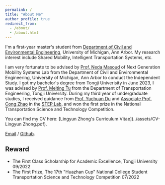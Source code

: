 ```yaml
---
permalink: /
title: "About Me"
author_profile: true
redirect_from: 
  - /about/
  - /about.html
---
```


I'm a first-year master's student from [Department of Civil and Environmental Engineering](https://cee.engin.umich.edu/), University of Michigan, Ann Arbor. My research interest include Shared Mobility, Intelligent Transportation Systems, etc.

I am very fortunate to be advised by [Prof. Neda Masoud](https://cee.engin.umich.edu/people/masoud-neda/) of Next Generation Mobility Systems Lab from the Department of Civil and Environmental Engineering, University of Michigan, Ann Arbor to conduct the Independent Study. I got my bachelor's degree from Tongji Univerisity in June 2023, I was advised by [Prof. Meiting Tu](https://tjjt.tongji.edu.cn/info/2901/9429.htm) from the Department of Transportation Engineering, Tongji University. During my third year of undergraduate studies, I received guidance from [Prof. Yuchuan Du](https://steps.tongji.edu.cn/0c/71/c20430a265329/page.htm) and [Associate Prof. Cong Zhao](https://steps.tongji.edu.cn/0c/6c/c20430a265324/page.htm) in the [STEP Lab](https://steps.tongji.edu.cn/main.htm), and won the first prize in the National Transportation Science and Technology Competition.

You can find my CV here: [Lingyun Zhong's Curriculum Vitae](../assets/CV-Lingyun Zhong.pdf).

[Email](lingyunz@umich.edu) / [Github](https://github.com/zhongly1021).
## Reward
* The First Class Scholarship for Academic Excellence, Tongji University 09/2022
* The First Prize, The 17th "Huazhan Cup" National College Student Transportation Science and Technology Competition 07/2022

